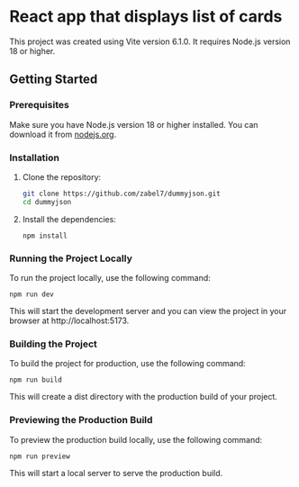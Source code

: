 
# React app that displays list of cards

This project was created using Vite version 6.1.0. It requires Node.js version 18 or higher.

## Getting Started

### Prerequisites

Make sure you have Node.js version 18 or higher installed. You can download it from [nodejs.org](https://nodejs.org/).

### Installation

1. Clone the repository:

    ```sh
    git clone https://github.com/zabel7/dummyjson.git
    cd dummyjson
    ```

2. Install the dependencies:
    ```
    npm install
    ```

### Running the Project Locally

To run the project locally, use the following command:

```
npm run dev
```

This will start the development server and you can view the project in your browser at http://localhost:5173.

### Building the Project

To build the project for production, use the following command:

```
npm run build
```

This will create a dist directory with the production build of your project.

### Previewing the Production Build

To preview the production build locally, use the following command:

```
npm run preview
```

This will start a local server to serve the production build.
